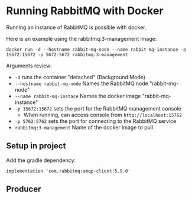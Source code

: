 # Running RabbitMQ with Docker

Running an instance of RabbitMQ is possible with docker.

Here is an example using the rabbitmq:3-management image:

```
docker run -d --hostname rabbit-mq-node --name rabbit-mq-instance -p 15672:15672 -p 5672:5672 rabbitmq:3-management
```

Arguments review:

* `-d` runs the container "detached" (Background Mode)
* `--hostname rabbit-mq-node` Names the RabbitMQ node "rabbit-mq-node"
* `--name rabbit-mq-instace` Names the docker image "rabbit-mq-instance"
* `-p 15672:15672` sets the port for the RabbitMQ management console
  * When running, can access console from `http://localhost:15762`
* `-p 5762:5762` sets the port for connecting to the RabbitMQ service
* `rabbitmq:3-management` Name of the docker image to pull

## Setup in project

Add the gradle dependency:

```
implementation 'com.rabbitmq:amqp-client:5.9.0'
```

## Producer